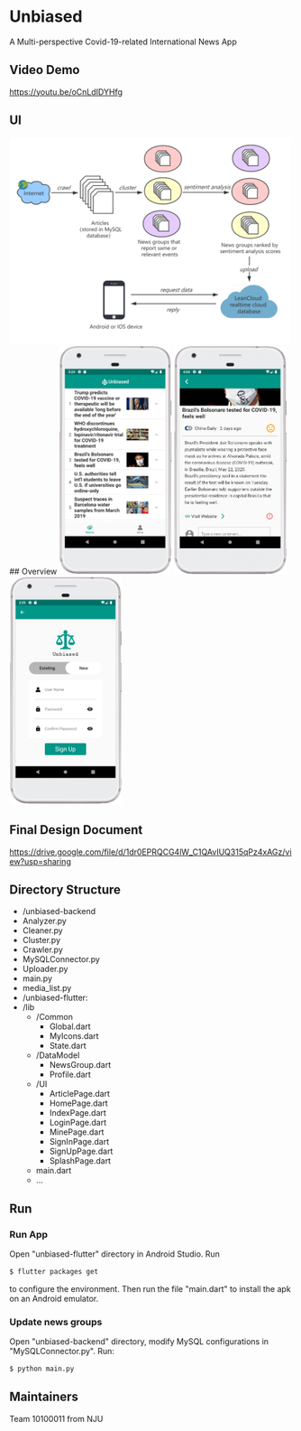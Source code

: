 ﻿# Unbiased
A Multi-perspective Covid-19-related International News App

## Video Demo
https://youtu.be/oCnLdIDYHfg

## UI
<img src="https://github.com/rubychen0611/Unbiased/blob/master/images/overview.png" width = "500"/>
## Overview
<img src="https://github.com/rubychen0611/Unbiased/blob/master/images/%E4%B8%BB%E9%A1%B5.png" width = "200"/> <img src="https://github.com/rubychen0611/Unbiased/blob/master/images/%E6%96%B0%E9%97%BB%E9%A1%B5.png" width = "200"/> <img src="https://github.com/rubychen0611/Unbiased/blob/master/images/%E6%B3%A8%E5%86%8C.png" width = "200"/>

## Final Design Document
https://drive.google.com/file/d/1dr0EPRQCG4lW_C1QAvIUQ315qPz4xAGz/view?usp=sharing

## Directory Structure
- /unbiased-backend
 - Analyzer.py
 - Cleaner.py
 - Cluster.py
 - Crawler.py
 - MySQLConnector.py
 - Uploader.py
 - main.py
 - media_list.py
- /unbiased-flutter:
 - /lib
     - /Common
         - Global.dart
         - MyIcons.dart
         - State.dart
     - /DataModel
         - NewsGroup.dart
         - Profile.dart
     - /UI
        - ArticlePage.dart
        - HomePage.dart
        - IndexPage.dart
        - LoginPage.dart
        - MinePage.dart
        - SignInPage.dart
        - SignUpPage.dart
        - SplashPage.dart
    - main.dart
    - …

## Run
### Run App
Open "unbiased-flutter" directory in Android Studio. Run 
```sh
$ flutter packages get
```
to configure the environment. Then run the file "main.dart" to install the apk on an Android emulator.

### Update news groups
Open "unbiased-backend" directory, modify MySQL configurations in "MySQLConnector.py". Run:
```sh
$ python main.py
```
## Maintainers
Team 10100011 from NJU

    


  [1]: https://github.com/rubychen0611/Unbiased/blob/master/images/overview.png?raw=true